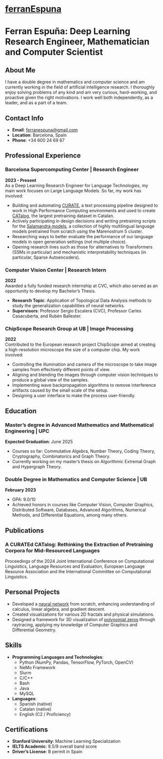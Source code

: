 # [ferranEspuna](http://ferran.info/)

# Ferran Espuña: Deep Learning Research Engineer, Mathematician and Computer Scientist

## About Me

I have a double degree in mathematics and computer science and am currently working in the field of artificial intelligence research. I thoroughly enjoy solving problems of any kind and am very curious, hard-working, and proactive given the right motivations. I work well both independently, as a leader, and as a part of a team.

## Contact Info

- **Email**: [ferranespuna@gmail.com](mailto:ferranespuna@gmail.com)
- **Location**: Barcelona, Spain
- **Phone**: +34 600 24 69 87

## Professional Experience

### Barcelona Supercomputing Center | Research Engineer
**2023 - Present**  
As a Deep Learning Research Engineer for Language Technologies, my main work focuses on Large Language Models. So far, my work has involved:

- Building and automating [CURATE](https://github.com/langtech-bsc/CURATE), a text processing pipeline designed to work in High Performance Computing environments and used to create [CATalog](https://huggingface.co/datasets/projecte-aina/CATalog), the largest pretraining dataset in Catalan.
- Actively participating in design decisions and writing pretraining scripts for the [Salamandra models](https://huggingface.co/collections/BSC-LT/salamandra-66fc171485944df79469043a), a collection of highly multilingual language models pretrained from scratch using the Marenostrum 5 cluster.
- Researching ways to better evaluate the performance of our language models in open generation settings (not multiple choice).
- Opening research lines such as those for alternatives to Transformers (SSMs in particular) and mechanistic interpretability techniques (in particular, Sparse Autoencoders).

### Computer Vision Center | Research Intern
**2022**  
Awarded a fully funded research internship at CVC, which also served as an opportunity to develop my Bachelor’s Thesis.

- **Research Topic**: Application of Topological Data Analysis methods to study the generalization capabilities of neural networks.
- **Supervisors**: Professor Sergio Escalera (CVC), Professor Carles Casacuberta, and Rubén Ballester.

### ChipScope Research Group at UB | Image Processing
**2022**  
Contributed to the European research project ChipScope aimed at creating a high-resolution microscope the size of a computer chip. My work involved:

- Controlling the illumination and camera of the microscope to take image samples from effectively different points of view.
- Aligning and blending the images through computer vision techniques to produce a global view of the samples.
- Implementing wave backpropagation algorithms to remove interference artifacts caused by the small scale of the setup.
- Designing a user interface to make the process user-friendly.

## Education

### Master’s degree in Advanced Mathematics and Mathematical Engineering | UPC
**Expected Graduation**: June 2025

- Courses so far: Commutative Algebra, Number Theory, Coding Theory, Cryptography, Combinatorics and Graph Theory.
- Currently working on my master’s thesis on Algorithmic Extremal Graph and Hypergraph Theory.

### Double Degree in Mathematics and Computer Science | UB
**February 2023**

- GPA: 9.0/10
- Achieved honors in courses like Computer Vision, Computer Graphics, Distributed Software, Databases, Advanced Algorithms, Numerical Methods, and Differential Equations, among many others.

## Publications

### A CURATEd CATalog: Rethinking the Extraction of Pretraining Corpora for Mid-Resourced Languages
Proceedings of the 2024 Joint International Conference on Computational Linguistics, Language Resources and Evaluation, European Language Resource Association and the International Committee on Computational Linguistics.

## Personal Projects

- Developed a [neural network](https://github.com/ferranEspuna/machineLearning/blob/main/neural_network_from_scratch.ipynb) from scratch, enhancing understanding of calculus, linear algebra, and gradient descent.
- Created visualizations for various 2D fractals and physical simulations.
- Designed a framework for 3D visualization of [polynomial zeros](https://github.com/ferranEspuna/Grafics_P1/blob/main/Modelling/Objects/PolynomialEq.cpp) through raytracing, applying my knowledge of Computer Graphics and Differential Geometry.

## Skills

- **Programming Languages and Technologies**:
  - Python (NumPy, Pandas, TensorFlow, PyTorch, OpenCV)
  - NeMo Framework
  - Slurm
  - C/C++
  - Bash
  - Java
  - MySQL
- **Languages**:
  - Spanish (native)
  - Catalan (native)
  - English (C2 / Proficiency)

## Certifications

- **Stanford University**: Machine Learning Specialization
- **IELTS Academic**: 8.5/9 overall band score
- **Driver’s License**: B permit in Spain
